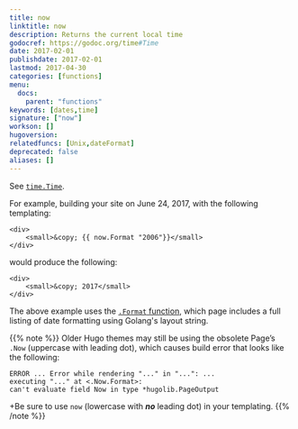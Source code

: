 ```yaml
---
title: now
linktitle: now
description: Returns the current local time 
godocref: https://godoc.org/time#Time
date: 2017-02-01
publishdate: 2017-02-01
lastmod: 2017-04-30
categories: [functions]
menu:
  docs:
    parent: "functions"
keywords: [dates,time]
signature: ["now"]
workson: []
hugoversion:
relatedfuncs: [Unix,dateFormat]
deprecated: false
aliases: []
---
```


See [`time.Time`](https://godoc.org/time#Time).

For example, building your site on June 24, 2017, with the following templating:

```
<div>
    <small>&copy; {{ now.Format "2006"}}</small>
</div>
```

would produce the following:

```
<div>
    <small>&copy; 2017</small>
</div>
```

The above example uses the [`.Format` function](/functions/format), which page includes a full listing of date formatting using Golang's layout string.

{{% note %}}
Older Hugo themes may still be using the obsolete Page’s `.Now` (uppercase with leading dot), which causes build error that looks like the following:

    ERROR ... Error while rendering "..." in "...": ...
    executing "..." at <.Now.Format>:
    can't evaluate field Now in type *hugolib.PageOutput

+Be sure to use `now` (lowercase with _**no**_ leading dot) in your templating.
{{% /note %}}
